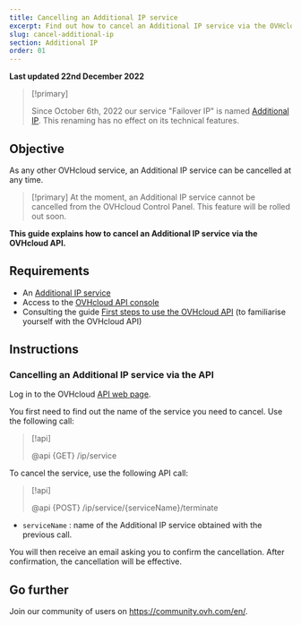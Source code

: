 ```yaml
---
title: Cancelling an Additional IP service
excerpt: Find out how to cancel an Additional IP service via the OVHcloud API
slug: cancel-additional-ip
section: Additional IP
order: 01
---
```


**Last updated 22nd December 2022**

> [!primary]
>
> Since October 6th, 2022 our service "Failover IP" is named [Additional IP](https://www.ovhcloud.com/asia/network/additional-ip/). This renaming has no effect on its technical features.
>

## Objective

As any other OVHcloud service, an Additional IP service can be cancelled at any time.

> [!primary]
> At the moment, an Additional IP service cannot be cancelled from the OVHcloud Control Panel. This feature will be rolled out soon.
>

**This guide explains how to cancel an Additional IP service via the OVHcloud API.**

## Requirements

- An [Additional IP service](https://www.ovhcloud.com/asia/network/additional-ip/)
- Access to the [OVHcloud API console](https://ca.api.ovh.com/)
- Consulting the guide [First steps to use the OVHcloud API](https://docs.ovh.com/asia/en/api/first-steps-with-ovh-api/) (to familiarise yourself with the OVHcloud API)

## Instructions

### Cancelling an Additional IP service via the API

Log in to the OVHcloud [API web page](https://ca.api.ovh.com/).

You first need to find out the name of the service you need to cancel. Use the following call:

> [!api]
>
> @api {GET} /ip/service
>

To cancel the service, use the following API call:

> [!api]
>
> @api {POST} /ip/service/{serviceName}/terminate
>

- `serviceName` : name of the Additional IP service obtained with the previous call.

You will then receive an email asking you to confirm the cancellation. After confirmation, the cancellation will be effective.

## Go further

Join our community of users on <https://community.ovh.com/en/>.
